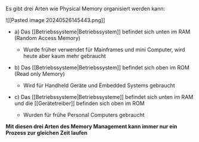Es gibt drei Arten wie Physical Memory organisiert werden kann:

![[Pasted image 20240526145443.png]]

- a) Das [[Betriebssysteme|Betriebssystem]] befindet sich unten im RAM (Random Access Memory)
	- Wurde früher verwendet für Mainframes und mini Computer, wird heute aber kaum mehr gebraucht 

- b) Das [[Betriebssysteme|Betriebssystem]] befindet sich oben im ROM (Read only Memory)
	- Wird für Handheld Geräte und Embedded Systems gebraucht

- c) Das [[Betriebssysteme|Betriebssysteme]] befindet sich unten im RAM und die [[Gerätetreiber]] befinden sich oben im ROM
	- Wurden für frühe Personal Computers gebraucht

**Mit diesen drei Arten des Memory Management kann immer nur ein Prozess zur gleichen Zeit laufen**